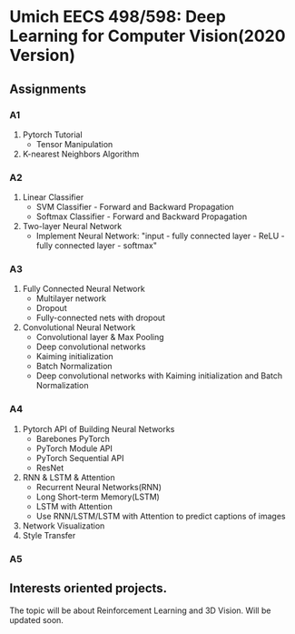 # Umich EECS 498/598: Deep Learning for Computer Vision(2020 Version)

## Assignments

### A1
1. Pytorch Tutorial
   - Tensor Manipulation
3. K-nearest Neighbors Algorithm

### A2
1. Linear Classifier
   - SVM Classifier - Forward and Backward Propagation
   - Softmax Classifier - Forward and Backward Propagation
3. Two-layer Neural Network
   - Implement Neural Network: "input - fully connected layer - ReLU - fully connected layer - softmax"
   

### A3
1. Fully Connected Neural Network
   - Multilayer network
   - Dropout
   - Fully-connected nets with dropout
3. Convolutional Neural Network
   - Convolutional layer & Max Pooling
   - Deep convolutional networks
   - Kaiming initialization
   - Batch Normalization
   - Deep convolutional networks with Kaiming initialization and Batch Normalization

### A4
1. Pytorch API of Building Neural Networks
   - Barebones PyTorch
   - PyTorch Module API
   - PyTorch Sequential API
   - ResNet
2. RNN & LSTM & Attention
   - Recurrent Neural Networks(RNN)
   - Long Short-term Memory(LSTM)
   - LSTM with Attention
   - Use RNN/LSTM/LSTM with Attention to predict captions of images
3. Network Visualization
5. Style Transfer

### A5

## Interests oriented projects.

The topic will be about Reinforcement Learning and 3D Vision.
Will be updated soon.

